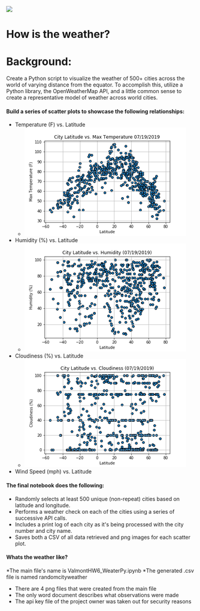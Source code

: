![](https://www.bing.com/th?id=OIP.8xqEGBqheCWmcyQ_3vOxwwHaEK&w=300&h=168&c=7&o=5&pid=1.7)
# How is the weather?
# Background:
Create  a Python script to visualize the weather of 500+ cities across the world of varying distance from the equator. To accomplish this,  utilize a Python library, the OpenWeatherMap API, and a little common sense to create a representative model of weather across world cities.

#### Build a series of scatter plots to showcase the following relationships:
  * Temperature (F) vs. Latitude
    * ![](images/latitudevstemperature.png)
  * Humidity (%) vs. Latitude
    * ![](images/latitudevshumidity.png)
  * Cloudiness (%) vs. Latitude
    * ![](images/latitudevscloudiness.png)
  * Wind Speed (mph) vs. Latitude

#### The final notebook does the following:

  * Randomly selects at least 500 unique (non-repeat) cities based on latitude and longitude.
  * Performs a weather check on each of the cities using a series of successive API calls.
  * Includes a print log of each city as it's being processed with the city number and city name.
  * Saves both a CSV of all data retrieved and png images for each scatter plot.


#### Whats the weather like?
  *The main file's name is ValmontHW6_WeaterPy.ipynb
  *The generated .csv file is named randomcityweather
  * There are 4 png files that were created from the main file
  * The only word document describes what observations were made
  * The api key file of the project owner was taken out for security reasons
